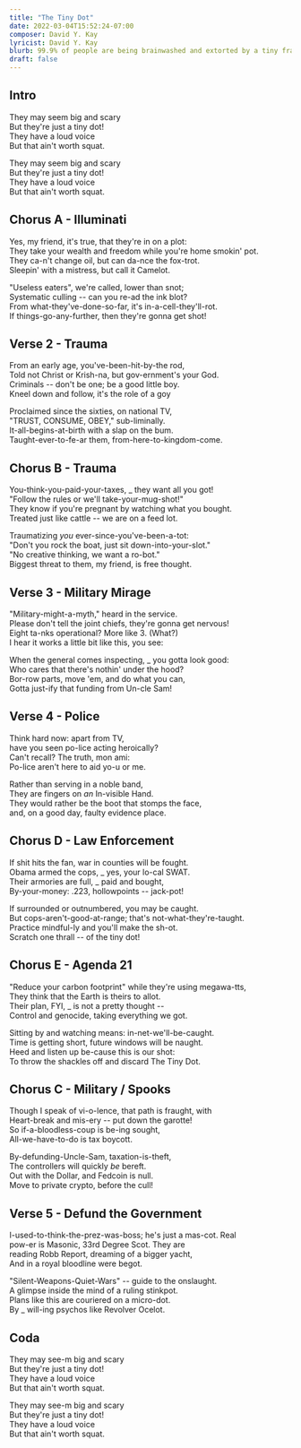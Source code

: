 ```yaml
---
title: "The Tiny Dot"
date: 2022-03-04T15:52:24-07:00
composer: David Y. Kay
lyricist: David Y. Kay
blurb: 99.9% of people are being brainwashed and extorted by a tiny fraction of the population.
draft: false
---
```


## Intro

They may seem big and scary  
But they're just a tiny dot!  
They have a loud voice  
But that ain't worth squat.  

They may seem big and scary  
But they're just a tiny dot!  
They have a loud voice  
But that ain't worth squat.  

## Chorus A - Illuminati

Yes, my friend, it's true, that they're in on a plot:  
They take your wealth and freedom while you're home smokin' pot.  
They ca-n't change oil, but can da-nce the fox-trot.  
Sleepin' with a mistress, but call it Camelot.  

"Useless eaters", we're called, lower than snot;  
Systematic culling -- can you re-ad the ink blot?  
From what-they've-done-so-far, it's in-a-cell-they'll-rot.  
If things-go-any-further, then they're gonna get shot!  

## Verse 2 - Trauma

From an early age, you've-been-hit-by-the rod,  
Told not Christ or Krish-na, but gov-ernment's your God.  
Criminals -- don't be one; be a good little boy.  
Kneel down and follow, it's the role of a goy  

Proclaimed since the sixties, on national TV,  
"TRUST, CONSUME, OBEY," sub-liminally.  
It-all-begins-at-birth with a slap on the bum.  
Taught-ever-to-fe-ar them, from-here-to-kingdom-come.  

## Chorus B - Trauma

You-think-you-paid-your-taxes, _ they want all you got!  
"Follow the rules or we'll take-your-mug-shot!"  
They know if you're pregnant by watching what you bought.  
Treated just like cattle -- we are on a feed lot.  

Traumatizing _you_ ever-since-you've-been-a-tot:  
"Don't you rock the boat, just sit down-into-your-slot."  
"No creative thinking, we want a ro-bot."  
Biggest threat to them, my friend, is free thought.  

## Verse 3 - Military Mirage

"Military-might-a-myth," heard in the service.  
Please don't tell the joint chiefs, they're gonna get nervous!  
Eight ta-nks operational? More like 3. (What?)  
I hear it works a little bit like this, you see:  

When the general comes inspecting, _ you gotta look good:  
Who cares that there's nothin' under the hood?  
Bor-row parts, move 'em, and do what you can,  
Gotta just-ify that funding from Un-cle Sam!  

## Verse 4 - Police

Think hard now: apart from TV,  
have you seen po-lice acting heroically?  
Can't recall? The truth, mon ami:  
Po-lice aren't here to aid yo-u or me.  

Rather than serving in a noble band,  
They are fingers on _an_ In-visible Hand.  
They would rather be the boot that stomps the face,  
and, on a good day, faulty evidence place.  

## Chorus D - Law Enforcement

If shit hits the fan, war in counties will be fought.  
Obama armed the cops, _ yes, your lo-cal SWAT.  
Their armories are full, _ paid and bought,  
By-your-money: .223, hollowpoints -- jack-pot!  

If surrounded or outnumbered, you may be caught.  
But cops-aren't-good-at-range; that's not-what-they're-taught.  
Practice mindful-ly and you'll make the sh-ot.  
Scratch one thrall -- of the tiny dot!  

## Chorus E - Agenda 21

"Reduce your carbon footprint" while they're using megawa-tts,  
They think that the Earth is theirs to allot.  
Their plan, FYI, _ is not a pretty thought --  
Control and genocide, taking everything we got.  

Sitting by and watching means: in-net-we'll-be-caught.  
Time is getting short, future windows will be naught.   
Heed and listen up be-cause this is our shot:  
To throw the shackles off and discard The Tiny Dot.  

## Chorus C - Military / Spooks

Though I speak of vi-o-lence, that path is fraught, with  
Heart-break and mis-ery -- put down the garotte!  
So if-a-bloodless-coup is be-ing sought,   
All-we-have-to-do is tax boycott.  

By-defunding-Uncle-Sam, taxation-is-theft,  
The controllers will quickly _be_ bereft.  
Out with the Dollar, and Fedcoin is null.  
Move to private crypto, before the cull!  
 
## Verse 5 - Defund the Government

I-used-to-think-the-prez-was-boss; he's just a mas-cot. Real   
pow-er is Masonic, 33rd Degree Scot.  They are   
reading Robb Report, dreaming of a bigger yacht,  
And in a royal bloodline were begot.  

"Silent-Weapons-Quiet-Wars" -- guide to the onslaught.  
A glimpse inside the mind of a ruling stinkpot.  
Plans like this are couriered on a micro-dot.   
By _ will-ing psychos like Revolver Ocelot.  

## Coda

They may see-m big and scary  
But they're just a tiny dot!  
They have a loud voice  
But that ain't worth squat.  

They may see-m big and scary  
But they're just a tiny dot!  
They have a loud voice  
But that ain't worth squat.  
